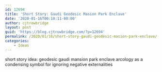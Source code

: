 ```yaml
---
id: 12694
title: 'Short Story: Gaudi Geodesic Masion Park Enclave'
date: '2020-01-16T00:10:11-08:00'
author: cjtrowbridge
layout: post
guid: 'https://blog.cjtrowbridge.com/?p=12694'
permalink: /2020/01/16/short-story-gaudi-geodesic-masion-park-enclave/
categories:
    - Ideas
---
```


short story idea: geodesic gaudi mansion park enclave arcology as a condensing symbol for ignoring negative externalities